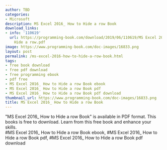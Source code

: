 ```yaml
---
author: TBD
categories:
- Microsoft
description: MS Excel 2016_ How to Hide a row Book
download_links:
- info: '110619'
  url: https://programming-book.com/download/2019/06/110619/MS Excel 2016_ How to
    Hide a row.pdf
image: https://www.programming-book.com/doc-images/16833.png
layout: post
permalink: /ms-excel-2016-how-to-hide-a-row-book.html
tags:
- free book download
- free pdf download
- free programming ebook
- pdf free
- MS Excel 2016_ How to Hide a row Book ebook
- MS Excel 2016_ How to Hide a row Book pdf
- MS Excel 2016_ How to Hide a row Book pdf download
thumbnail_url: https://www.programming-book.com/doc-images/16833.png
title: MS Excel 2016_ How to Hide a row Book
---
```


 
<div class="item-desc text-justify">
  "MS Excel 2016_ How to Hide a row Book" is available in PDF format. This books is free to download. Learn from this free book and enhance your skills.
  <br>
  #MS Excel 2016_ How to Hide a row Book ebook, #MS Excel 2016_ How to Hide a row Book pdf, #MS Excel 2016_ How to Hide a row Book pdf download
</div>